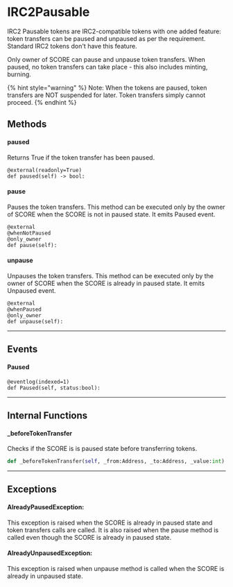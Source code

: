 # IRC2Pausable
IRC2 Pausable tokens are IRC2-compatible tokens with one added feature: token transfers can be paused and unpaused as per the requirement. Standard IRC2 tokens don't have this feature.

Only owner of SCORE can pause and unpause token transfers. When paused, no token transfers can take place - this also includes minting, burning. 

{% hint style="warning" %}
Note: When the tokens are paused, token transfers are NOT suspended for later. Token transfers simply cannot proceed. 
{% endhint %}


## Methods

#### paused
Returns True if the token transfer has been paused.
```
@external(readonly=True)
def paused(self) -> bool:
```

#### pause
Pauses the token transfers. This method can be executed only by the owner of SCORE when the SCORE is not in paused state. It emits Paused event.
```
@external
@whenNotPaused
@only_owner
def pause(self):
```

#### unpause
Unpauses the token transfers. This method can be executed only by the owner of SCORE when the SCORE is already in paused state. It emits Unpaused event.
```
@external
@whenPaused
@only_owner
def unpause(self):
```
---

## Events

#### Paused
```
@eventlog(indexed=1)
def Paused(self, status:bool):
```
---

## Internal Functions
#### _beforeTokenTransfer
Checks if the SCORE is is paused state before transferring tokens.
```Python
def _beforeTokenTransfer(self, _from:Address, _to:Address, _value:int) -> None:
```

---



## Exceptions

#### AlreadyPausedException:
This exception is raised when the SCORE is already in paused state and token transfers calls are called. It is also raised when the pause method is called even though the SCORE is already in paused state. 

#### AlreadyUnpausedException:
This exception is raised when unpause method is called when the SCORE is already in unpaused state.